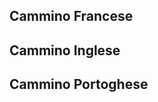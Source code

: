 <!-- 
.. link: 
.. description: 
.. tags: 
.. date: 2013/08/25 23:50:45
.. title: Camino de Santiago
.. slug: camino-de-santiago
-->

## Cammino Francese

## Cammino Inglese

## Cammino Portoghese